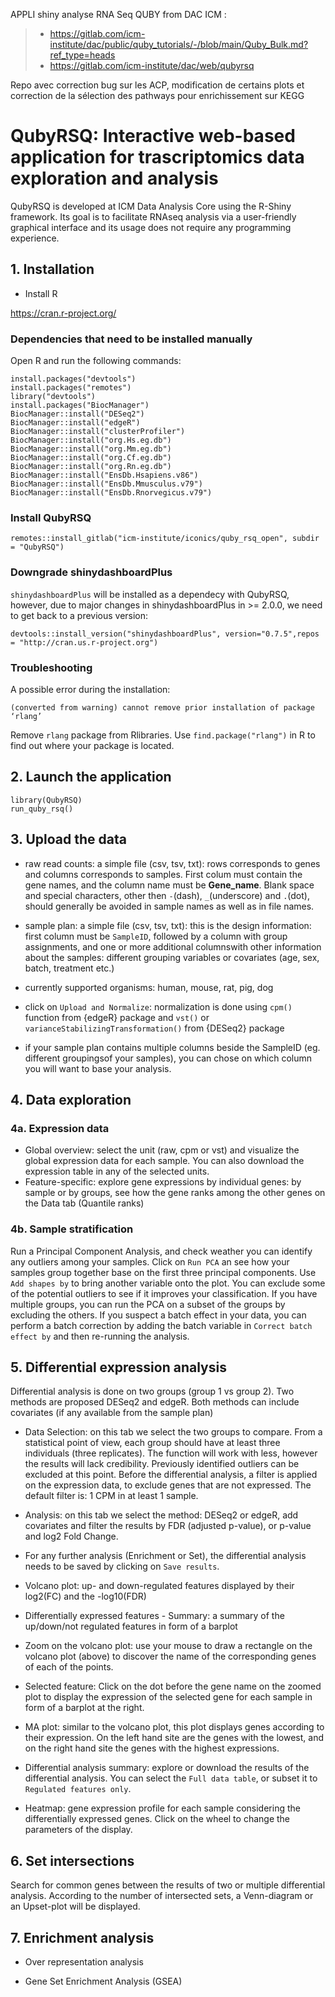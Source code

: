 APPLI shiny analyse RNA Seq QUBY from DAC ICM : 
>* https://gitlab.com/icm-institute/dac/public/quby_tutorials/-/blob/main/Quby_Bulk.md?ref_type=heads
>* https://gitlab.com/icm-institute/dac/web/qubyrsq

Repo avec correction bug sur les ACP, modification de certains plots et correction de la sélection des pathways pour enrichissement sur KEGG

# QubyRSQ: Interactive web-based application for trascriptomics data exploration and analysis

QubyRSQ is developed at ICM Data Analysis Core using the R-Shiny framework. Its goal is to facilitate RNAseq analysis via a user-friendly graphical interface and its usage does not require any programming experience. 

## 1. Installation

* Install R

https://cran.r-project.org/


### Dependencies that need to be installed manually

Open R and run the following commands:

```
install.packages("devtools") 
install.packages("remotes")
library("devtools")
install.packages("BiocManager")
BiocManager::install("DESeq2")
BiocManager::install("edgeR")
BiocManager::install("clusterProfiler")
BiocManager::install("org.Hs.eg.db")
BiocManager::install("org.Mm.eg.db")
BiocManager::install("org.Cf.eg.db")
BiocManager::install("org.Rn.eg.db")
BiocManager::install("EnsDb.Hsapiens.v86")
BiocManager::install("EnsDb.Mmusculus.v79")
BiocManager::install("EnsDb.Rnorvegicus.v79")

```

### Install QubyRSQ

```
remotes::install_gitlab("icm-institute/iconics/quby_rsq_open", subdir = "QubyRSQ")

```

### Downgrade shinydashboardPlus

`shinydashboardPlus` will be installed as a dependecy with QubyRSQ, however, due to major changes in shinydashboardPlus in >= 2.0.0, we need to get back to a previous version:


```
devtools::install_version("shinydashboardPlus", version="0.7.5",repos = "http://cran.us.r-project.org")

```

### Troubleshooting

A possible error during the installation:

```
(converted from warning) cannot remove prior installation of package ‘rlang’
```

Remove `rlang` package from Rlibraries. Use `find.package("rlang")` in R to find out where your package is located.

## 2. Launch the application

```
library(QubyRSQ)
run_quby_rsq()
```

## 3. Upload the data

* raw read counts: a simple file (csv, tsv, txt): rows corresponds to genes and columns corresponds to samples. First colum must contain the gene names, and the column name must be **Gene_name**. Blank space and special characters, other then `-`(dash), `_`(underscore) and `.`(dot), should generally be avoided in sample names as well as in file names. 

* sample plan: a simple file (csv, tsv, txt): this is the design information: first column must be `SampleID`, followed by a column with group assignments, and one or more additional columnswith other information about the samples: different grouping variables or covariates (age, sex, batch, treatment etc.)

* currently supported organisms: human, mouse, rat, pig, dog 

* click on `Upload and Normalize`: normalization is done using `cpm()` function from {edgeR} package and `vst()` or `varianceStabilizingTransformation()` from {DESeq2} package

* if your sample plan contains multiple columns beside the SampleID (eg. different groupingsof your samples), you can chose on which column you will want to base your analysis. 


## 4. Data exploration

### 4a. Expression data
* Global overview: select the unit (raw, cpm or vst) and visualize the global expression data for each sample. You can also download the expression table in any of the selected units. 
* Feature-specific: explore gene expressions by individual genes: by sample or by groups, see how the gene ranks among the other genes on the Data tab (Quantile ranks)


### 4b. Sample stratification

Run a Principal Component Analysis, and check weather you can identify any outliers among your samples. Click on `Run PCA` an see how your samples group together base on the first three principal components. Use `Add shapes by` to bring another variable onto the plot. You can exclude some of the potential outliers to see if it improves your classification. If you have multiple groups, you can run the PCA on a subset of the groups by excluding the others. If you suspect a batch effect in your data, you can perform a batch correction by adding the batch variable in `Correct batch effect by` and then re-running the analysis. 


## 5. Differential expression analysis

Differential analysis is done on two groups (group 1 vs group 2). Two methods are proposed DESeq2 and edgeR. Both methods can include covariates (if any available from the sample plan)

* Data Selection: on this tab we select the two groups to compare. From a statistical point of view, each group should have at least three individuals (three replicates). The function will work with less, however the results will lack credibility. Previously identified outliers can be excluded at this point. Before the differential analysis, a filter is applied on the expression data, to exclude genes that are not expressed. The default filter is: 1 CPM in at least 1 sample. 

* Analysis: on this tab we select the method: DESeq2 or edgeR, add covariates and filter the results by FDR (adjusted p-value), or p-value and log2 Fold Change. 

* For any further analysis (Enrichment or Set), the differential analysis needs to be saved by clicking on `Save results`. 

* Volcano plot: up- and down-regulated features displayed by their log2(FC) and the -log10(FDR) 

* Differentially expressed features - Summary: a summary of the up/down/not regulated features in form of a barplot

* Zoom on the volcano plot: use your mouse to draw a rectangle on the volcano plot (above) to discover the name of the corresponding genes of each of the points. 

* Selected feature: Click on the dot before the gene name on the zoomed plot to display the expression of the selected gene for each sample in form of a barplot at the right. 

* MA plot: similar to the volcano plot, this plot displays genes according to their expression. On the left hand site are the genes with the lowest, and on the right hand site the genes with the highest expressions. 

* Differential analysis summary: explore or download the results of the differential analysis. You can select the `Full data table`, or subset it to `Regulated features only`.

* Heatmap: gene expression profile for each sample considering the differentially expressed genes. Click on the wheel to change the parameters of the display. 
## 6. Set intersections

Search for common genes between the results of two or multiple differential analysis. According to the number of intersected sets, a Venn-diagram or an Upset-plot will be displayed. 

## 7. Enrichment analysis

* Over representation analysis

* Gene Set Enrichment Analysis (GSEA)
